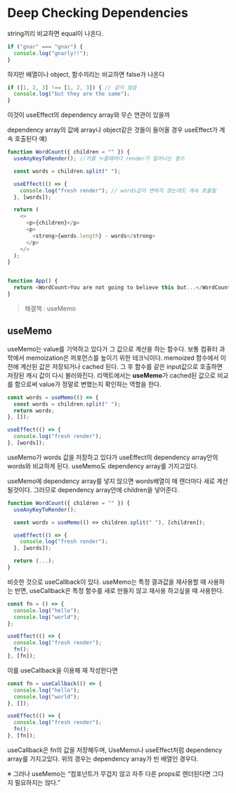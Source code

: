 # Deep Checking Dependencies

string끼리 비교하면 equal이 나온다.
```javascript
if ("gnar" === "gnar") {
  console.log("gnarly!!");
}
```
하지만 배열이나 object, 함수끼리는 비교하면 false가 나온다
```javascript
if ([1, 2, 3] !== [1, 2, 3]) { // 같지 않음
  console.log("but they are the same");
}
```

이것이 useEffect의 dependency array와 무슨 연관이 있을까

dependency array의 값에 array나 object같은 것들이 들어올 경우 useEffect가 계속 호출된다
예)
```javascript
function WordCount({ children = "" }) {
  useAnyKeyToRender(); //키를 누를때마다 render가 일어나는 함수

  const words = children.split(" ");

  useEffect(() => {
    console.log("fresh render"); // words값이 변하지 않는데도 계속 호출됨
  }, [words]);

  return (
    <>
      <p>{children}</p>
      <p>
        <strong>{words.length} - words</strong>
      </p>
    </>
  );
}


function App() {
  return <WordCount>You are not going to believe this but...</WordCount>;
}
```
>해결책 : useMemo

## useMemo
useMemo는 value를 기억하고 있다가 그 값으로 계산을 하는 함수다. 보통 컴퓨터 과학에서 memoization은 퍼포먼스를 높이기 위한 테크닉이다. memoized 함수에서 이전에 계산된 값은 저장되거나 cached 된다. 그 후 함수를 같은 input값으로 호출하면 저장된 캐시 값이 다시 불러와진다. 리액트에서는 **useMemo**가 cached된 값으로 비교를 함으로써 value가 정말로 변했는지 확인하는 역할을 한다.

```javascript
const words = useMemo(() => {
  const words = children.split(" ");
  return words;
}, []);

useEffect(() => {
  console.log("fresh render");
}, [words]);
```
useMemo가 words 값을 저장하고 있다가 useEffect의 dependency array안의 words와 비교하게 된다. useMemo도 dependency array를 가지고있다.

useMemo에 dependency array를 넣지 않으면 words배열이 매 렌더마다 새로 계산될것이다. 그러므로 dependency array안에 children을 넣어준다.
```javascript
function WordCount({ children = "" }) {
  useAnyKeyToRender();

  const words = useMemo(() => children.split(" "), [children]);

  useEffect(() => {
    console.log("fresh render");
  }, [words]);

  return (...);
}
```

비슷한 것으로 useCallback이 있다.
useMemo는 특정 결과값을 재사용할 때 사용하는 반면, useCallback은 특정 함수를 새로 만들지 않고 재사용 하고싶을 때 사용한다.
```javascript
const fn = () => {
  console.log("hello");
  console.log("world");
};

useEffect(() => {
  console.log("fresh render");
  fn();
}, [fn]);
```
이를 useCallback을 이용해 재 작성한다면
```javascript
const fn = useCallback(() => {
  console.log("hello");
  console.log("world");
}, []);

useEffect(() => {
  console.log("fresh render");
  fn();
}, [fn]);
```
useCallback은 fn의 값을 저장해두며, UseMemo나 useEffect처럼 dependency array를 가지고있다. 위의 경우는 dependency array가 빈 배열인 경우다.

※ 그러나 useMemo는 “컴포넌트가 무겁지 않고 자주 다른 props로 렌더된다면 그다지 필요하지는 않다.”